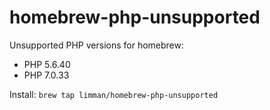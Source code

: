 # homebrew-php-unsupported
Unsupported PHP versions for homebrew:

- PHP 5.6.40
- PHP 7.0.33

Install: `brew tap limman/homebrew-php-unsupported`

